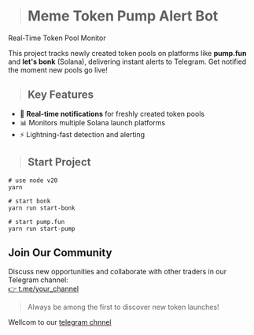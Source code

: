 

>  # Meme Token Pump Alert Bot

Real-Time Token Pool Monitor

This project tracks newly created token pools on platforms like **pump.fun** and **let's bonk** (Solana), delivering instant alerts to Telegram. Get notified the moment new pools go live!


>  ## Key Features
- 🔔 **Real-time notifications** for freshly created token pools
- 📊 Monitors multiple Solana launch platforms
- ⚡️ Lightning-fast detection and alerting


> ## Start Project
```
# use node v20
yarn

# start bonk
yarn run start-bonk

# start pump.fun
yarn run start-pump
``` 




## Join Our Community
Discuss new opportunities and collaborate with other traders in our Telegram channel:  
[👉 t.me/your_channel](https://t.me/meme_token_pump_chat)

> Always be among the first to discover new token launches!


Wellcom to our [telegram chnnel](https://t.me/pump_know)

